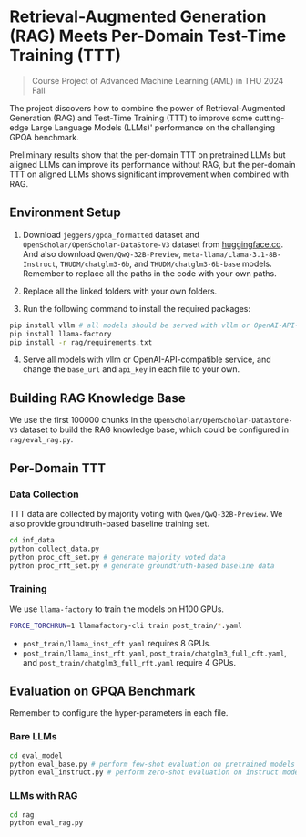 # Retrieval-Augmented Generation (RAG) Meets Per-Domain Test-Time Training (TTT)

> Course Project of Advanced Machine Learning (AML) in THU 2024 Fall

The project discovers how to combine the power of Retrieval-Augmented Generation (RAG) and Test-Time Training (TTT) to improve some cutting-edge Large Language Models (LLMs)' performance on the challenging GPQA benchmark. 

Preliminary results show that the per-domain TTT on pretrained LLMs but aligned LLMs can improve its performance without RAG, but the per-domain TTT on aligned LLMs shows significant improvement when combined with RAG.

## Environment Setup

1. Download `jeggers/gpqa_formatted` dataset and `OpenScholar/OpenScholar-DataStore-V3` dataset from [huggingface.co](huggingface.co). And also download `Qwen/QwQ-32B-Preview`, `meta-llama/Llama-3.1-8B-Instruct`, `THUDM/chatglm3-6b`, and `THUDM/chatglm3-6b-base` models. Remember to replace all the paths in the code with your own paths.

2. Replace all the linked folders with your own folders.

3. Run the following command to install the required packages:

```bash
pip install vllm # all models should be served with vllm or OpenAI-API-compatible service
pip install llama-factory
pip install -r rag/requirements.txt
```

4. Serve all models with vllm or OpenAI-API-compatible service, and change the `base_url` and `api_key` in each file to your own.

## Building RAG Knowledge Base

We use the first 100000 chunks in the `OpenScholar/OpenScholar-DataStore-V3` dataset to build the RAG knowledge base, which could be configured in `rag/eval_rag.py`.

## Per-Domain TTT

### Data Collection

TTT data are collected by majority voting with `Qwen/QwQ-32B-Preview`. We also provide groundtruth-based baseline training set.

```bash
cd inf_data
python collect_data.py
python proc_cft_set.py # generate majority voted data
python proc_rft_set.py # generate groundtruth-based baseline data
```

### Training

We use `llama-factory` to train the models on H100 GPUs.

```bash
FORCE_TORCHRUN=1 llamafactory-cli train post_train/*.yaml
```

- `post_train/llama_inst_cft.yaml` requires 8 GPUs.
- `post_train/llama_inst_rft.yaml`, `post_train/chatglm3_full_cft.yaml`, and `post_train/chatglm3_full_rft.yaml` require 4 GPUs.


## Evaluation on GPQA Benchmark

Remember to configure the hyper-parameters in each file.

### Bare LLMs

```bash
cd eval_model
python eval_base.py # perform few-shot evaluation on pretrained models
python eval_instruct.py # perform zero-shot evaluation on instruct models
```

### LLMs with RAG

```bash
cd rag
python eval_rag.py
```

